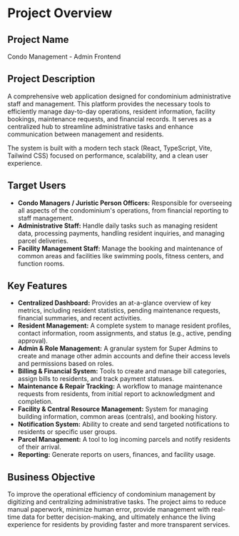 # Project Overview

## Project Name
Condo Management - Admin Frontend

## Project Description
A comprehensive web application designed for condominium administrative staff and management. This platform provides the necessary tools to efficiently manage day-to-day operations, resident information, facility bookings, maintenance requests, and financial records. It serves as a centralized hub to streamline administrative tasks and enhance communication between management and residents.

The system is built with a modern tech stack (React, TypeScript, Vite, Tailwind CSS) focused on performance, scalability, and a clean user experience.

## Target Users
*   **Condo Managers / Juristic Person Officers:** Responsible for overseeing all aspects of the condominium's operations, from financial reporting to staff management.
*   **Administrative Staff:** Handle daily tasks such as managing resident data, processing payments, handling resident inquiries, and managing parcel deliveries.
*   **Facility Management Staff:** Manage the booking and maintenance of common areas and facilities like swimming pools, fitness centers, and function rooms.

## Key Features
*   **Centralized Dashboard:** Provides an at-a-glance overview of key metrics, including resident statistics, pending maintenance requests, financial summaries, and recent activities.
*   **Resident Management:** A complete system to manage resident profiles, contact information, room assignments, and status (e.g., active, pending approval).
*   **Admin & Role Management:** A granular system for Super Admins to create and manage other admin accounts and define their access levels and permissions based on roles.
*   **Billing & Financial System:** Tools to create and manage bill categories, assign bills to residents, and track payment statuses.
*   **Maintenance & Repair Tracking:** A workflow to manage maintenance requests from residents, from initial report to acknowledgment and completion.
*   **Facility & Central Resource Management:** System for managing building information, common areas (centrals), and booking history.
*   **Notification System:** Ability to create and send targeted notifications to residents or specific user groups.
*   **Parcel Management:** A tool to log incoming parcels and notify residents of their arrival.
*   **Reporting:** Generate reports on users, finances, and facility usage.

## Business Objective
To improve the operational efficiency of condominium management by digitizing and centralizing administrative tasks. The project aims to reduce manual paperwork, minimize human error, provide management with real-time data for better decision-making, and ultimately enhance the living experience for residents by providing faster and more transparent services.
